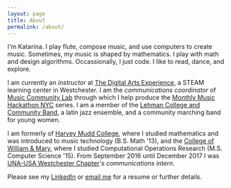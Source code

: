 ```yaml
---
layout: page
title: About
permalink: /about/
---
```


I'm Katarina. I play flute, compose music, and use computers to create music. Sometimes, my music is shaped by mathematics. I play with math and design algorithms. Occassionally, I just code. I like to read, dance, and explore.

I am currently an *instructor* at [The Digital Arts Experience](https://www.thedae.com), a STEAM learning center in Westchester. I am the *communications coordinator* of [Music Community Lab](http://musiccommunitylab.org) through which I help produce the [Monthly Music Hackathon NYC](http://monthlymusichackathon.org) series. I am a member of the [Lehman College and Community Band](http://www.lehman.edu/academics/arts-humanities/music/community-band.php), a latin jazz ensemble, and a community marching band for young women.

I am formerly of [Harvey Mudd College](https://www.hmc.edu), where I studied mathematics and was introduced to music technology (B.S. Math '13), and the [College of William & Mary](http://www.wm.edu), where I studied Computational Operations Research (M.S. Computer Science '15). From September 2016 until December 2017 I was [UNA-USA Westchester Chapter](http://www.unawestchester.org)'s *communications intern*. 

Please see my [LinkedIn](https://www.linkedin.com/in/katarinahoeger/) or [email me](mailto:katarina@katarinahoeger.com) for a resume or further details.
